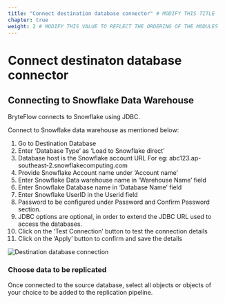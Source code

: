 ```yaml
---
title: "Connect destination database connector" # MODIFY THIS TITLE
chapter: true
weight: 2 # MODIFY THIS VALUE TO REFLECT THE ORDERING OF THE MODULES
---
```


# Connect destinaton database connector<!-- MODIFY THIS HEADING -->

## Connecting to Snowflake Data Warehouse <!-- MODIFY THIS SUBHEADING -->
BryteFlow connects to Snowflake using JDBC. 

Connect to Snowflake data warehouse as mentioned below:

1. Go to Destination Database
2. Enter ‘Database Type’ as ‘Load to Snowflake direct’
3. Database host is the Snowflake account URL For eg: abc123.ap-southeast-2.snowflakecomputing.com
4. Provide Snowflake Account name under ‘Account name’
5. Enter Snowflake Data warehouse name in ‘Warehouse Name’ field
6. Enter Snowflake Database name in ‘Database Name’ field
7. Enter Snowflake UserID in the Userid field
8. Password to be configured under Password and Confirm Password section.
9. JDBC options are optional, in order to extend the JDBC URL used to access the databases.
10. Click on the ‘Test Connection’ button to test the connection details
11. Click on the ‘Apply’ button to confirm and save the details


![Destination database connection](/images/SFLKs3.png)
 
 
### Choose data to be replicated <!-- MODIFY THIS HEADING -->
Once connected to the source database, select all objects or objects of your choice to be added to the replication pipeline.
